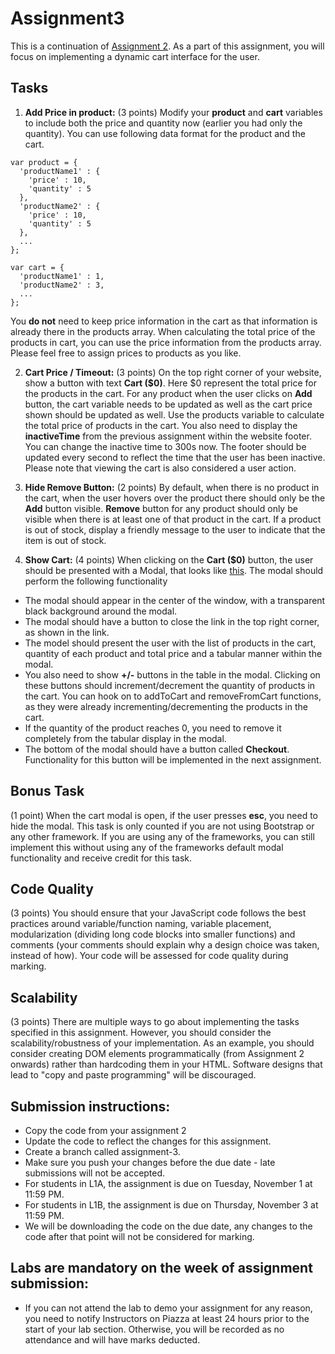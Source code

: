 # Assignment3

This is a continuation of [Assignment 2](https://github.com/shoeGazing/assignment2). As a part of this assignment, you will focus on implementing a dynamic cart interface for the user.

## Tasks

1. **Add Price in product:** (3 points) Modify your **product** and **cart** variables to include both the price and quantity now (earlier you had only the quantity). You can use following data format for the product and the cart. 
  ```
  var product = {
    'productName1' : {
      'price' : 10,
      'quantity' : 5
    },
    'productName2' : {
      'price' : 10,
      'quantity' : 5
    },
    ...
  };
  
  var cart = {
    'productName1' : 1,
    'productName2' : 3,
    ...
  };
  ```
  You **do not** need to keep price information in the cart as that information is already there in the products array. When calculating the total price of the products in cart, you can use the price information from the products array. Please feel free to assign prices to products as you like.

2. **Cart Price / Timeout:** (3 points) On the top right corner of your website, show a button with text **Cart ($0)**. Here $0 represent the total price for the products in the cart. For any product when the user clicks on **Add** button, the cart variable needs to be updated as well as the cart price shown should be updated as well. Use the products variable to calculate the total price of products in the cart. You also need to display the **inactiveTime** from the previous assignment within the website footer. You can change the inactive time to 300s now. The footer should be updated every second to reflect the time that the user has been inactive. Please note that viewing the cart is also considered a user action.

3. **Hide Remove Button:** (2 points) By default, when there is no product in the cart, when the user hovers over the product there should only be the **Add** button visible. **Remove** button for any product should only be visible when there is at least one of that product in the cart. If a product is out of stock, display a friendly message to the user to indicate that the item is out of stock.

4. **Show Cart:** (4 points) When clicking on the  **Cart ($0)** button, the user should be presented with a Modal, that looks like [this](http://maxcdn.webappers.com/img/2011/03/css-modal.png). The modal should perform the following functionality
  - The modal should appear in the center of the window, with a transparent black background around the modal.
  - The modal should have a button to close the link in the top right corner, as shown in the link.
  - The model should present the user with the list of products in the cart, quantity of each product and total price and a tabular manner within the modal.
  - You also need to show **+/-** buttons in the table in the modal. Clicking on these buttons should increment/decrement the quantity of products in the cart. You can hook on to addToCart and removeFromCart functions, as they were already incrementing/decrementing the products in the cart.
  - If the quantity of the product reaches 0, you need to remove it completely from the tabular display in the modal.
  - The bottom of the modal should have a button called **Checkout**. Functionality for this button will be implemented in the next assignment.

## Bonus Task

(1 point) When the cart modal is open, if the user presses **esc**, you need to hide the modal. This task is only counted if you are not using Bootstrap or any other framework. If you are using any of the frameworks, you can still implement this without using any of the frameworks default modal functionality and receive credit for this task.

## Code Quality

(3 points) You should ensure that your JavaScript code follows the best practices around variable/function naming, variable placement, modularization (dividing long code blocks into smaller functions) and comments (your comments should explain why a design choice was taken, instead of how). Your code will be assessed for code quality during marking.

## Scalability

(3 points)
There are multiple ways to go about implementing the tasks specified in this assignment. However, you should consider the scalability/robustness of your implementation. As an example, you should consider creating DOM elements programmatically (from Assignment 2 onwards) rather than hardcoding them in your HTML. Software designs that lead to "copy and paste programming" will be discouraged.

## Submission instructions:

* Copy the code from your assignment 2
* Update the code to reflect the changes for this assignment.
* Create a branch called assignment-3.
* Make sure you push your changes before the due date - late submissions will not be accepted.
* For students in L1A, the assignment is due on Tuesday, November 1 at 11:59 PM.
* For students in L1B, the assignment is due on Thursday, November 3 at 11:59 PM.
* We will be downloading the code on the due date, any changes to the code after that point will not be considered for marking.

## Labs are mandatory on the week of assignment submission:

* If you can not attend the lab to demo your assignment for any reason, you need to notify Instructors on Piazza at least 24 hours prior to the start of your lab section. Otherwise, you will be recorded as no attendance and will have marks deducted.
